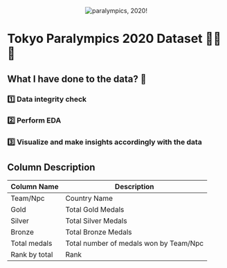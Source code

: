 <p align="center">
  <img src="https://www.bernama.com/storage/photos/b82806728f6d5746fffea1eeec98bbb7611e360a16c99" alt="paralympics, 2020!"/>
</p>

# Tokyo Paralympics 2020 Dataset 🥇🥈🥉

## What I have done to the data? 🤔

### 1️⃣ Data integrity check

### 2️⃣ Perform EDA

### 3️⃣ Visualize and make insights accordingly with the data

## Column Description

| Column Name | Description |
| --- | --- |
| Team/Npc | Country Name |
| Gold | Total Gold Medals |
| Silver | Total Silver Medals |
| Bronze | Total Bronze Medals |
| Total medals | Total number of medals won by Team/Npc |
| Rank by total | Rank |


